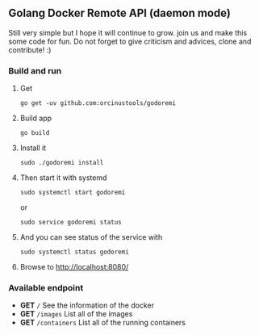 ## Golang Docker Remote API (daemon mode)
Still very simple but I hope it will continue to grow. join us and make this some code for fun.
Do not forget to give criticism and advices, clone and contribute! :)

### Build and run
1. Get
    ```
    go get -uv github.com:orcinustools/godoremi
    ```
2. Build app
    ```
    go build
    ```
3. Install it
    ```
    sudo ./godoremi install
    ```
4. Then start it with systemd
    ```
    sudo systemctl start godoremi
    ```
    or
    ```
    sudo service godoremi status
    ```
5. And you can see status of the service with
    ```
    sudo systemctl status godoremi
    ```
6. Browse to [http://localhost:8080/](http://localhost:8080/)

### Available endpoint
- **GET** `/` See the information of the docker
- **GET** `/images` List all of the images
- **GET** `/containers` List all of the running containers 